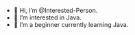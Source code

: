 - 👋 Hi, I’m @Interested-Person.
- 👀 I’m interested in Java.
- 🌱 I’m a beginner currently learning Java.


<!---
Interested-Person/Interested-Person is a ✨ special ✨ repository because its `README.md` (this file) appears on your GitHub profile.
You can click the Preview link to take a look at your changes.
--->
